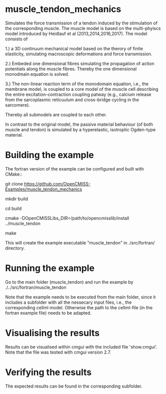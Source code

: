 # muscle_tendon_mechanics

Simulates the force transmission of a tendon induced by the stimulation of the corresponding muscle.
The muscle model is based on the multi-phyiscs model introduced by Heidlauf et al (2013,2014,2016,2017). The model consists of

  1.) a 3D continuum mechanical model based on the therory of finite elasticity, simulating macroscopic deformations and force transmission.
  
  2.) Embeded one dimensional fibres simulating the propagation of action potentials along the muscle fibres. Thereby the one dimensional monodmain equation is solved.
  
  3.) The non-linear reaction term of the monodomain equation, i.e., the membrane model, is coupled to a core model of the muscle cell describing the entire excitation-contraction coupling patway (e.g., calcium release from the sarcoplasmic reticuulum and cross-bridge cycling in the sarcomere).
  
Thereby all submodels are coupled to each other.

In contrast to the original model, the passive material behaviour (of both muscle and tendon) is simulated by a hyperelastic, isotroptic Ogden-type material. 

# Building the example 

The fortran version of the example can be configured and built with CMake::

  git clone https://github.com/OpenCMISS-Examples/muscle_tendon_mechanics
  
  mkdir build
  
  cd build
  
  cmake -DOpenCMISSLibs_DIR=/path/to/opencmisslib/install ../muscle_tendon
  
  make

This will create the example executable "muscle_tendon" in ./src/fortran/ directory.

# Running the example

Go to the main folder (muscle_tendon) and run the example by
  ./../src/fortran/muscle_tendon
  
Note that the example needs to be executed from the main folder, since it includes a subfolder with all the nessecary input files, i.e., the corresponding cellml model. Otherwise the path to the cellml-file (in the fortran example file) needs to be adapted.
  
# Visualising the results 

Results can be visualised within cmgui with the included file 'show.cmgui'. Note that the file was tested with cmgui version 2.7.

# Verifying the results

The expected results can be found in the corresponding subfolder.

